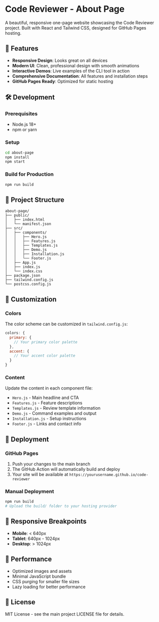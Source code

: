 # Code Reviewer - About Page

A beautiful, responsive one-page website showcasing the Code Reviewer project. Built with React and Tailwind CSS, designed for GitHub Pages hosting.

## 🚀 Features

- **Responsive Design**: Looks great on all devices
- **Modern UI**: Clean, professional design with smooth animations
- **Interactive Demos**: Live examples of the CLI tool in action
- **Comprehensive Documentation**: All features and installation steps
- **GitHub Pages Ready**: Optimized for static hosting

## 🛠 Development

### Prerequisites

- Node.js 18+ 
- npm or yarn

### Setup

```bash
cd about-page
npm install
npm start
```

### Build for Production

```bash
npm run build
```

## 📁 Project Structure

```
about-page/
├── public/
│   ├── index.html
│   └── manifest.json
├── src/
│   ├── components/
│   │   ├── Hero.js
│   │   ├── Features.js
│   │   ├── Templates.js
│   │   ├── Demo.js
│   │   ├── Installation.js
│   │   └── Footer.js
│   ├── App.js
│   ├── index.js
│   └── index.css
├── package.json
├── tailwind.config.js
└── postcss.config.js
```

## 🎨 Customization

### Colors

The color scheme can be customized in `tailwind.config.js`:

```javascript
colors: {
  primary: {
    // Your primary color palette
  },
  accent: {
    // Your accent color palette
  }
}
```

### Content

Update the content in each component file:
- `Hero.js` - Main headline and CTA
- `Features.js` - Feature descriptions
- `Templates.js` - Review template information
- `Demo.js` - Command examples and output
- `Installation.js` - Setup instructions
- `Footer.js` - Links and contact info

## 🚀 Deployment

### GitHub Pages

1. Push your changes to the main branch
2. The GitHub Action will automatically build and deploy
3. Your site will be available at `https://yourusername.github.io/code-reviewer`

### Manual Deployment

```bash
npm run build
# Upload the build/ folder to your hosting provider
```

## 📱 Responsive Breakpoints

- **Mobile**: < 640px
- **Tablet**: 640px - 1024px  
- **Desktop**: > 1024px

## 🎯 Performance

- Optimized images and assets
- Minimal JavaScript bundle
- CSS purging for smaller file sizes
- Lazy loading for better performance

## 📄 License

MIT License - see the main project LICENSE file for details.

